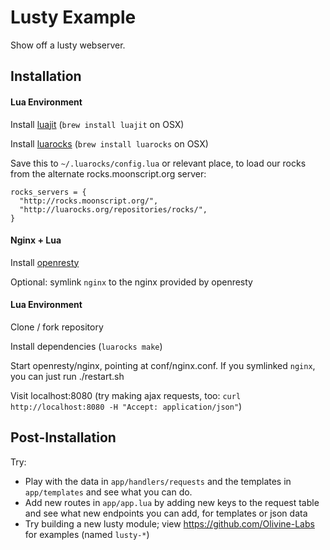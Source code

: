 Lusty Example
=============

Show off a lusty webserver.

Installation
------------

#### Lua Environment

Install [luajit](http://luajit.org/) (`brew install luajit` on OSX)

Install [luarocks](http://luarocks.org/) (`brew install luarocks` on OSX)

Save this to `~/.luarocks/config.lua` or relevant place, to load our rocks
from the alternate rocks.moonscript.org server:

```
rocks_servers = {
  "http://rocks.moonscript.org/",
  "http://luarocks.org/repositories/rocks/",
}
```

#### Nginx + Lua

Install [openresty](http://openresty.org/#Installation)

Optional: symlink `nginx` to the nginx provided by openresty

#### Lua Environment

Clone / fork repository

Install dependencies (`luarocks make`)

Start openresty/nginx, pointing at conf/nginx.conf. If you symlinked `nginx`,
you can just run ./restart.sh

Visit localhost:8080 (try making ajax requests, too:
`curl http://localhost:8080 -H "Accept: application/json"`)

Post-Installation
-----------------

Try:

* Play with the data in `app/handlers/requests` and the templates in
  `app/templates` and see what you can do.
* Add new routes in `app/app.lua` by adding new keys to the request table
  and see what new endpoints you can add, for templates or json data
* Try building a new lusty module; view https://github.com/Olivine-Labs for
  examples (named `lusty-*`)

